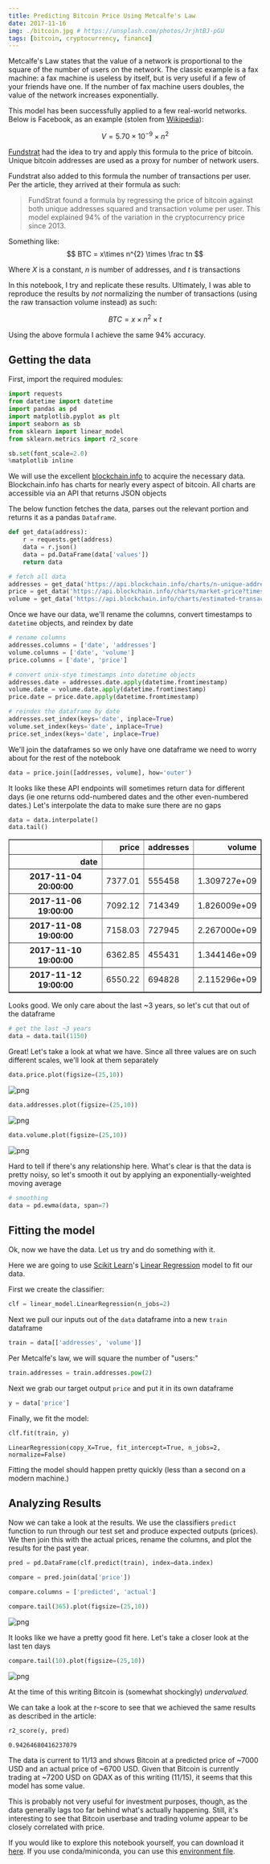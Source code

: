 ```yaml
---
title: Predicting Bitcoin Price Using Metcalfe's Law
date: 2017-11-16
img: ./bitcoin.jpg # https://unsplash.com/photos/JrjhtBJ-pGU
tags: [bitcoin, cryptocurrency, finance]
---
```


Metcalfe's Law states that the value of a network is proportional to the square of the number of users on the network. The classic example is a fax machine: a fax machine is useless by itself, but is very useful if a few of your friends have one. If the number of fax machine users doubles, the value of the network increases exponentially.

This model has been successfully applied to a few real-world networks. Below is Facebook, as an example (stolen from [Wikipedia](https://en.wikipedia.org/wiki/Metcalfe%27s_law#Validation_with_actual_data)):

$$
V = 5.70\times10^{-9}\times n^{2}
$$

[Fundstrat](http://www.businessinsider.com/bitcoin-price-movement-explained-by-one-equation-fundstrat-tom-lee-metcalf-law-network-effect-2017-10#ampshare=http://www.businessinsider.com/bitcoin-price-movement-explained-by-one-equation-fundstrat-tom-lee-metcalf-law-network-effect-2017-10) had the idea to try and apply this formula to the price of bitcoin. Unique bitcoin addresses are used as a proxy for number of network users.

Fundstrat also added to this formula the number of transactions per user. Per the article, they arrived at their formula as such:
> FundStrat found a formula by regressing the price of bitcoin against both unique addresses squared and transaction volume per user. This model explained 94% of the variation in the cryptocurrency price since 2013.

Something like:
$$
BTC = x\times n^{2} \times \frac tn
$$

Where $X$ is a constant, $n$ is number of addresses, and $t$ is transactions

In this notebook, I try and replicate these results. Ultimately, I was able to reproduce the results by *not* normalizing the number of transactions (using the raw transaction volume instead) as such:

$$
BTC = x\times n^{2} \times t
$$

Using the above formula I achieve the same 94% accuracy.

## Getting the data

First, import the required modules:


```python
import requests
from datetime import datetime
import pandas as pd
import matplotlib.pyplot as plt
import seaborn as sb
from sklearn import linear_model
from sklearn.metrics import r2_score

sb.set(font_scale=2.0)
%matplotlib inline
```

We will use the excellent [blockchain.info](https://blockchain.info/) to acquire the necessary data. Blockchain.info has charts for nearly every aspect of bitcoin. All charts are accessible via an API that returns JSON objects

The below function fetches the data, parses out the relevant portion and returns it as a pandas ```Dataframe```.


```python
def get_data(address):
    r = requests.get(address)
    data = r.json()
    data = pd.DataFrame(data['values'])
    return data
```


```python
# fetch all data
addresses = get_data('https://api.blockchain.info/charts/n-unique-addresses?timespan=all&format=json')
price = get_data('https://api.blockchain.info/charts/market-price?timespan=all&format=json')
volume = get_data('https://api.blockchain.info/charts/estimated-transaction-volume-usd?timespan=all&format=json')
```

Once we have our data, we'll rename the columns, convert timestamps to ```datetime``` objects, and reindex by date


```python
# rename columns
addresses.columns = ['date', 'addresses']
volume.columns = ['date', 'volume']
price.columns = ['date', 'price']
```


```python
# convert unix-stye timestamps into datetime objects
addresses.date = addresses.date.apply(datetime.fromtimestamp)
volume.date = volume.date.apply(datetime.fromtimestamp)
price.date = price.date.apply(datetime.fromtimestamp)
```


```python
# reindex the dataframe by date
addresses.set_index(keys='date', inplace=True)
volume.set_index(keys='date', inplace=True)
price.set_index(keys='date', inplace=True)
```

We'll join the dataframes so we only have one dataframe we need to worry about for the rest of the notebook


```python
data = price.join([addresses, volume], how='outer')
```

It looks like these API endpoints will sometimes return data for different days (ie one returns odd-numbered dates and the other even-numbered dates.) Let's interpolate the data to make sure there are no gaps


```python
data = data.interpolate()
data.tail()
```




<div>
<style scoped>
    .dataframe tbody tr th:only-of-type {
        vertical-align: middle;
    }

    .dataframe tbody tr th {
        vertical-align: top;
    }

    .dataframe thead th {
        text-align: right;
    }
</style>
<table border="1" class="dataframe">
  <thead>
    <tr style="text-align: right;">
      <th></th>
      <th>price</th>
      <th>addresses</th>
      <th>volume</th>
    </tr>
    <tr>
      <th>date</th>
      <th></th>
      <th></th>
      <th></th>
    </tr>
  </thead>
  <tbody>
    <tr>
      <th>2017-11-04 20:00:00</th>
      <td>7377.01</td>
      <td>555458</td>
      <td>1.309727e+09</td>
    </tr>
    <tr>
      <th>2017-11-06 19:00:00</th>
      <td>7092.12</td>
      <td>714349</td>
      <td>1.826009e+09</td>
    </tr>
    <tr>
      <th>2017-11-08 19:00:00</th>
      <td>7158.03</td>
      <td>727945</td>
      <td>2.267000e+09</td>
    </tr>
    <tr>
      <th>2017-11-10 19:00:00</th>
      <td>6362.85</td>
      <td>455431</td>
      <td>1.344146e+09</td>
    </tr>
    <tr>
      <th>2017-11-12 19:00:00</th>
      <td>6550.22</td>
      <td>694828</td>
      <td>2.115296e+09</td>
    </tr>
  </tbody>
</table>
</div>



Looks good. We only care about the last ~3 years, so let's cut that out of the dataframe


```python
# get the last ~3 years
data = data.tail(1150)
```

Great! Let's take a look at what we have. Since all three values are on such different scales, we'll look at them separately


```python
data.price.plot(figsize=(25,10))
```








![png](output_21_1.png)



```python
data.addresses.plot(figsize=(25,10))
```








![png](output_22_1.png)



```python
data.volume.plot(figsize=(25,10))
```








![png](output_23_1.png)


Hard to tell if there's any relationship here. What's clear is that the data is pretty noisy, so let's smooth it out by applying an exponentially-weighted moving average


```python
# smoothing
data = pd.ewma(data, span=7)
```


## Fitting the model

Ok, now we have the data. Let us try and do something with it.

Here we are going to use [Scikit Learn](http://scikit-learn.org/stable/)'s [Linear Regression](http://scikit-learn.org/stable/modules/generated/sklearn.linear_model.LinearRegression.html) model to fit our data. 

First we create the classifier:


```python
clf = linear_model.LinearRegression(n_jobs=2)
```

Next we pull our inputs out of the ```data``` dataframe into a new ```train``` dataframe


```python
train = data[['addresses', 'volume']]
```

Per Metcalfe's law, we will square the number of "users:"


```python
train.addresses = train.addresses.pow(2)
```

Next we grab our target output ```price``` and put it in its own dataframe


```python
y = data['price']
```

Finally, we fit the model:


```python
clf.fit(train, y)
```




    LinearRegression(copy_X=True, fit_intercept=True, n_jobs=2, normalize=False)



Fitting the model should happen pretty quickly (less than a second on a modern machine.) 

## Analyzing Results
Now we can take a look at the results. We use the classifiers ```predict``` function to run through our test set and produce expected outputs (prices). We then join this with the actual prices, rename the columns, and plot the results for the past year.


```python
pred = pd.DataFrame(clf.predict(train), index=data.index)
```


```python
compare = pred.join(data['price'])
```


```python
compare.columns = ['predicted', 'actual']
```


```python
compare.tail(365).plot(figsize=(25,10))
```








![png](output_42_1.png)


It looks like we have a pretty good fit here. Let's take a closer look at the last ten days


```python
compare.tail(10).plot(figsize=(25,10))
```








![png](output_44_1.png)


At the time of this writing Bitcoin is (somewhat shockingly) *undervalued.*

We can take a look at the r-score to see that we achieved the same results as described in the article:


```python
r2_score(y, pred)
```




    0.94264680416237079



The data is current to 11/13 and shows Bitcoin at a predicted price of ~7000 USD and an actual price of ~6700 USD. Given that Bitcoin is currently trading at ~7200 USD on GDAX as of this writing (11/15), it seems that this model has some value.

This is probably not very useful for investment purposes, though, as the data generally lags too far behind what's actually happening. Still, it's interesting to see that Bitcoin userbase and trading volume appear to be closely correlated with price.

If you would like to explore this notebook yourself, you can download it [here](predicting_bitcoin_price_metcalfe.ipynb). If you use conda/miniconda, you can use this [environment file](env.yaml).
